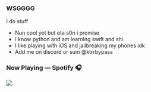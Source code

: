 ### WSGGGG
I do stuff
- Nun cool yet but eta s0n i promise
- I know python and am learning swift and shi
- I like playing with iOS and jailbreaking my phones idk
- Add me on discord or sum @ktrrbypass


### Now Playing — Spotify 🎧
<p>
<a href=”https://spotify-github-profile.vercel.app/api/view.svg?uid=ha4h44bi2lg3qsqacbfm540rm&redirect=true">
<img src=”https://spotify-github-profile.vercel.app/api/view?uid=ha4h44bi2lg3qsqacbfm540rm&cover_image=true&theme=default&show_offline=false&background_color=121212&interchange=false"/>
</a>
</p>
